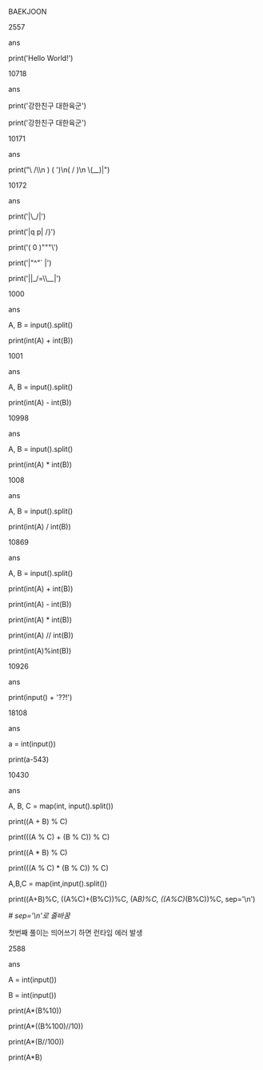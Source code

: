 BAEKJOON

2557



ans

print('Hello World!')



10718



ans

print('강한친구 대한육군')

print('강한친구 대한육군')



10171



ans

print("\\    /\\\n )  ( ')\n(  /  )\n \\(__)|")



10172





ans

print('|\\_/|')

print('|q p|   /}')

print('( 0 )"""\\')

print('|"^"`    |')

print('||_/=\\\\__|')



1000





ans

A, B = input().split()

print(int(A) + int(B))



1001





ans

A, B = input().split()

print(int(A) - int(B))



10998



ans

A, B = input().split()

print(int(A) * int(B))





1008





ans

A, B = input().split()

print(int(A) / int(B))



10869







ans

A, B = input().split()

print(int(A) + int(B))

print(int(A) - int(B))

print(int(A) * int(B))

print(int(A) // int(B))

print(int(A)%int(B))



10926





ans

print(input() + '??!')



18108





ans

a = int(input())

print(a-543)





10430



ans

A, B, C = map(int, input().split())

print((A + B) % C)

print(((A % C) + (B % C)) % C)

print((A * B) % C)

print(((A % C) * (B % C)) % C)



A,B,C = map(int,input().split()) 

print((A+B)%C, ((A%C)+(B%C))%C, (A*B)%C, ((A%C)*(B%C))%C, sep='\n') 

*# sep='\n'로 줄바꿈*



첫번째 풀이는 띄어쓰기 하면  런타임 에러 발생



 2588







ans

A = int(input())

B = int(input())



print(A*(B%10))

print(A*((B%100)//10))

print(A*(B//100))

print(A*B)
